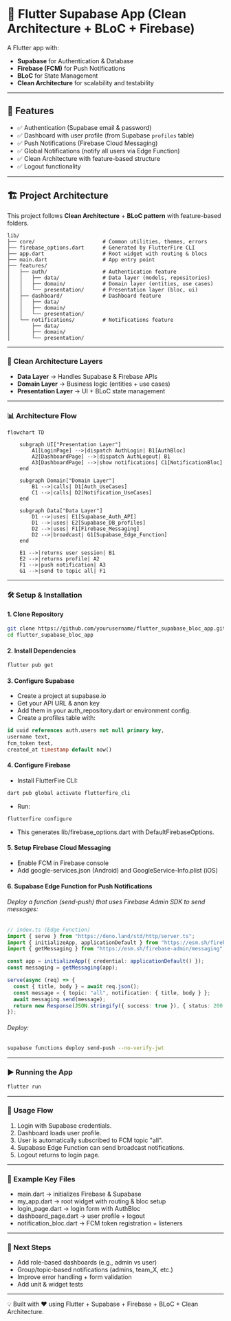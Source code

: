 # 📱 Flutter Supabase App (Clean Architecture + BLoC + Firebase)

A Flutter app with:

- **Supabase** for Authentication & Database  
- **Firebase (FCM)** for Push Notifications  
- **BLoC** for State Management  
- **Clean Architecture** for scalability and testability  

---

## 🚀 Features
- ✅ Authentication (Supabase email & password)  
- ✅ Dashboard with user profile (from Supabase `profiles` table)  
- ✅ Push Notifications (Firebase Cloud Messaging)  
- ✅ Global Notifications (notify all users via Edge Function)  
- ✅ Clean Architecture with feature-based structure  
- ✅ Logout functionality  

---

## 🏗️ Project Architecture

This project follows **Clean Architecture** + **BLoC pattern** with feature-based folders.

```text
lib/
├── core/                      # Common utilities, themes, errors
├── firebase_options.dart      # Generated by FlutterFire CLI
├── app.dart                   # Root widget with routing & blocs
├── main.dart                  # App entry point
├── features/
│   ├── auth/                  # Authentication feature
│   │   ├── data/              # Data layer (models, repositories)
│   │   ├── domain/            # Domain layer (entities, use cases)
│   │   └── presentation/      # Presentation layer (bloc, ui)
│   ├── dashboard/             # Dashboard feature
│   │   ├── data/
│   │   ├── domain/
│   │   └── presentation/
│   └── notifications/         # Notifications feature
│       ├── data/
│       ├── domain/
│       └── presentation/
```

---

### 🔑 Clean Architecture Layers
- **Data Layer** → Handles Supabase & Firebase APIs  
- **Domain Layer** → Business logic (entities + use cases)  
- **Presentation Layer** → UI + BLoC state management  

---

### 📊 Architecture Flow

```mermaid
flowchart TD

    subgraph UI["Presentation Layer"]
        A1[LoginPage] -->|dispatch AuthLogin| B1[AuthBloc]
        A2[DashboardPage] -->|dispatch AuthLogout| B1
        A3[DashboardPage] -->|show notifications| C1[NotificationBloc]
    end

    subgraph Domain["Domain Layer"]
        B1 -->|calls| D1[Auth_UseCases]
        C1 -->|calls| D2[Notification_UseCases]
    end

    subgraph Data["Data Layer"]
        D1 -->|uses| E1[Supabase_Auth_API]
        D1 -->|uses| E2[Supabase_DB_profiles]
        D2 -->|uses| F1[Firebase_Messaging]
        D2 -->|broadcast| G1[Supabase_Edge_Function]
    end

    E1 -->|returns user session| B1
    E2 -->|returns profile| A2
    F1 -->|push notification| A3
    G1 -->|send to topic all| F1

```

---

### 🛠️ Setup & Installation

#### 1. Clone Repository
```bash
git clone https://github.com/yourusername/flutter_supabase_bloc_app.git
cd flutter_supabase_bloc_app
```

#### 2. Install Dependencies
```bash
flutter pub get
```

#### 3. Configure Supabase
* Create a project at supabase.io
* Get your API URL & anon key
* Add them in your auth_repository.dart or environment config.
* Create a profiles table with:
```sql
id uuid references auth.users not null primary key,
username text,
fcm_token text,
created_at timestamp default now()
```

#### 4. Configure Firebase
* Install FlutterFire CLI:
```bash
dart pub global activate flutterfire_cli
```
* Run: 
```bash
flutterfire configure
```
* This generates lib/firebase_options.dart with DefaultFirebaseOptions.

#### 5. Setup Firebase Cloud Messaging
* Enable FCM in Firebase console
* Add google-services.json (Android) and GoogleService-Info.plist (iOS)

#### 6. Supabase Edge Function for Push Notifications
###### Deploy a function (send-push) that uses Firebase Admin SDK to send messages:
```ts
// index.ts (Edge Function)
import { serve } from "https://deno.land/std/http/server.ts";
import { initializeApp, applicationDefault } from "https://esm.sh/firebase-admin/app";
import { getMessaging } from "https://esm.sh/firebase-admin/messaging";

const app = initializeApp({ credential: applicationDefault() });
const messaging = getMessaging(app);

serve(async (req) => {
  const { title, body } = await req.json();
  const message = { topic: "all", notification: { title, body } };
  await messaging.send(message);
  return new Response(JSON.stringify({ success: true }), { status: 200 });
});
```
###### Deploy:
```bash
supabase functions deploy send-push --no-verify-jwt
```

---
### ▶️ Running the App
```bash
flutter run
```
---

### 📌 Usage Flow
1. Login with Supabase credentials.
2. Dashboard loads user profile.
3. User is automatically subscribed to FCM topic "all".
4. Supabase Edge Function can send broadcast notifications.
5. Logout returns to login page.

---

### 📂 Example Key Files
* main.dart → initializes Firebase & Supabase
* my_app.dart → root widget with routing & bloc setup
* login_page.dart → login form with AuthBloc
* dashboard_page.dart → user profile + logout
* notification_bloc.dart → FCM token registration + listeners

---

### 🔮 Next Steps
* Add role-based dashboards (e.g., admin vs user)
* Group/topic-based notifications (admins, team_X, etc.)
* Improve error handling + form validation
* Add unit & widget tests

---

💡 Built with ❤️ using Flutter + Supabase + Firebase + BLoC + Clean Architecture.